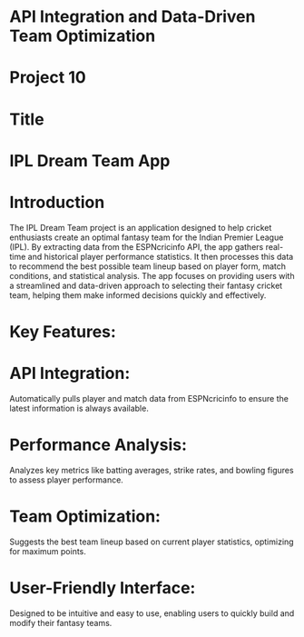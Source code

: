 # API Integration and Data-Driven Team Optimization
# Project 10
# Title
# IPL Dream Team App

# Introduction
The IPL Dream Team project is an application designed to help cricket enthusiasts create an optimal fantasy team for the Indian Premier League (IPL). By extracting data from the ESPNcricinfo API, the app gathers real-time and historical player performance statistics. It then processes this data to recommend the best possible team lineup based on player form, match conditions, and statistical analysis. The app focuses on providing users with a streamlined and data-driven approach to selecting their fantasy cricket team, helping them make informed decisions quickly and effectively.

# Key Features:
# API Integration: 
Automatically pulls player and match data from ESPNcricinfo to ensure the latest information is always available.
# Performance Analysis: 
Analyzes key metrics like batting averages, strike rates, and bowling figures to assess player performance.
# Team Optimization: 
Suggests the best team lineup based on current player statistics, optimizing for maximum points.
# User-Friendly Interface: 
Designed to be intuitive and easy to use, enabling users to quickly build and modify their fantasy teams.
